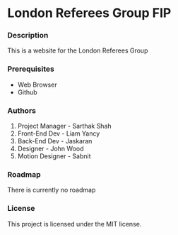 # London Referees Group FIP

### Description
This is a website for the London Referees Group

### Prerequisites
- Web Browser
- Github

### Authors
1. Project Manager - Sarthak Shah
2. Front-End Dev - Liam Yancy
3. Back-End Dev - Jaskaran
4. Designer - John Wood
5. Motion Designer - Sabnit

### Roadmap
 There is currently no roadmap
 
### License
  This project is licensed under the MIT license.
